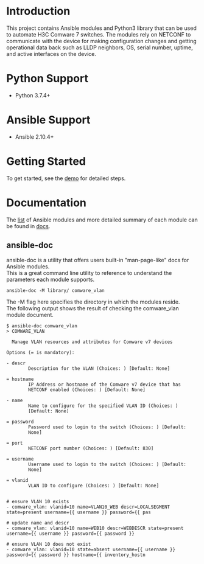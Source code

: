 # Introduction

This project contains Ansible modules and Python3 library that can be used to automate H3C Comware 7 switches. The modules rely on NETCONF to communicate with the device for making configuration changes and getting operational data back such as LLDP neighbors, OS, serial number, uptime, and active interfaces on the device.

# Python Support
  * Python 3.7.4+
  
# Ansible Support
  * Ansible 2.10.4+

# Getting Started
To get started, see the [demo](demo/) for detailed steps.  
  
# Documentation
The [list](docs/README.md) of Ansible modules  and more detailed summary of each module can be found in [docs](docs/).  

## ansible-doc
ansible-doc is a utility that offers users built-in "man-page-like" docs for Ansible modules.  
This is a great command line utility to reference to understand the parameters each module supports.  
```
ansible-doc -M library/ comware_vlan
```
The -M flag here specifies the directory in which the modules reside.   
The following output shows the result of checking the comware_vlan module document.  
```
$ ansible-doc comware_vlan
> COMWARE_VLAN

  Manage VLAN resources and attributes for Comware v7 devices

Options (= is mandatory):

- descr
        Description for the VLAN (Choices: ) [Default: None]

= hostname
        IP Address or hostname of the Comware v7 device that has
        NETCONF enabled (Choices: ) [Default: None]

- name
        Name to configure for the specified VLAN ID (Choices: )
        [Default: None]

= password
        Password used to login to the switch (Choices: ) [Default:
        None]

= port
        NETCONF port number (Choices: ) [Default: 830]

= username
        Username used to login to the switch (Choices: ) [Default:
        None]

= vlanid
        VLAN ID to configure (Choices: ) [Default: None]


# ensure VLAN 10 exists
- comware_vlan: vlanid=10 name=VLAN10_WEB descr=LOCALSEGMENT state=present username={{ username }} password={{ pas

# update name and descr
- comware_vlan: vlanid=10 name=WEB10 descr=WEBDESCR state=present username={{ username }} password={{ password }} 

# ensure VLAN 10 does not exist
- comware_vlan: vlanid=10 state=absent username={{ username }} password={{ password }} hostname={{ inventory_hostn
```





